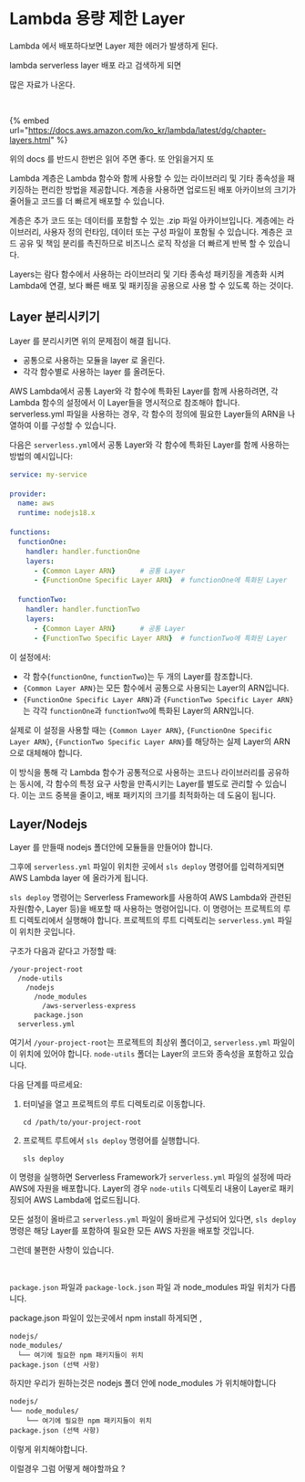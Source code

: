 # Lambda 용량 제한 Layer

Lambda 에서 배포하다보면 Layer 제한 에러가 발생하게 된다.

&#x20;

lambda serverless layer 배포 라고 검색하게 되면

많은 자료가 나온다.

<figure><img src="../../.gitbook/assets/스크린샷 2023-12-28 오후 5.44.40.png" alt=""><figcaption></figcaption></figure>

{% embed url="https://docs.aws.amazon.com/ko_kr/lambda/latest/dg/chapter-layers.html" %}

위의 docs 를 반드시 한번은 읽어 주면 좋다. 또 안읽을거지 또&#x20;



Lambda 계층은 Lambda 함수와 함께 사용할 수 있는 라이브러리 및 기타 종속성을 패키징하는 편리한 방법을 제공합니다. 계층을 사용하면 업로드된 배포 아카이브의 크기가 줄어들고 코드를 더 빠르게 배포할 수 있습니다.

계층은 추가 코드 또는 데이터를 포함할 수 있는 .zip 파일 아카이브입니다. 계층에는 라이브러리, 사용자 정의 런타임, 데이터 또는 구성 파일이 포함될 수 있습니다. 계층은 코드 공유 및 책임 분리를 촉진하므로 비즈니스 로직 작성을 더 빠르게 반복 할 수 있습니다.



Layers는 람다 함수에서 사용하는 라이브러리 및 기타 종속성 패키징을 계층화 시켜 Lambda에 연결, 보다 빠른 배포 및 패키징을 공용으로 사용 할 수 있도록 하는 것이다.



## Layer 분리시키기

Layer 를 분리시키면 위의 문제점이 해결 됩니다.



* 공통으로 사용하는 모듈을 layer 로 올린다.
* 각각 함수별로 사용하는 layer 를 올려둔다.

AWS Lambda에서 공통 Layer와 각 함수에 특화된 Layer를 함께 사용하려면, 각 Lambda 함수의 설정에서 이 Layer들을 명시적으로 참조해야 합니다. serverless.yml 파일을 사용하는 경우, 각 함수의 정의에 필요한 Layer들의 ARN을 나열하여 이를 구성할 수 있습니다.

다음은 `serverless.yml`에서 공통 Layer와 각 함수에 특화된 Layer를 함께 사용하는 방법의 예시입니다:

```yaml
service: my-service

provider:
  name: aws
  runtime: nodejs18.x

functions:
  functionOne:
    handler: handler.functionOne
    layers:
      - {Common Layer ARN}      # 공통 Layer
      - {FunctionOne Specific Layer ARN}  # functionOne에 특화된 Layer

  functionTwo:
    handler: handler.functionTwo
    layers:
      - {Common Layer ARN}      # 공통 Layer
      - {FunctionTwo Specific Layer ARN}  # functionTwo에 특화된 Layer
```

이 설정에서:

* 각 함수(`functionOne`, `functionTwo`)는 두 개의 Layer를 참조합니다.
* `{Common Layer ARN}`는 모든 함수에서 공통으로 사용되는 Layer의 ARN입니다.
* `{FunctionOne Specific Layer ARN}`과 `{FunctionTwo Specific Layer ARN}`는 각각 `functionOne`과 `functionTwo`에 특화된 Layer의 ARN입니다.

실제로 이 설정을 사용할 때는 `{Common Layer ARN}`, `{FunctionOne Specific Layer ARN}`, `{FunctionTwo Specific Layer ARN}`를 해당하는 실제 Layer의 ARN으로 대체해야 합니다.

이 방식을 통해 각 Lambda 함수가 공통적으로 사용하는 코드나 라이브러리를 공유하는 동시에, 각 함수의 특정 요구 사항을 만족시키는 Layer를 별도로 관리할 수 있습니다. 이는 코드 중복을 줄이고, 배포 패키지의 크기를 최적화하는 데 도움이 됩니다.



## Layer/Nodejs

Layer 를 만들때 nodejs 폴더안에 모듈들을 만들어야 합니다.

그후에 `serverless.yml` 파일이 위치한 곳에서 `sls deploy` 명령어를 입력하게되면 AWS Lambda layer 에 올라가게 됩니다.

`sls deploy` 명령어는 Serverless Framework를 사용하여 AWS Lambda와 관련된 자원(함수, Layer 등)을 배포할 때 사용하는 명령어입니다. 이 명령어는 프로젝트의 루트 디렉토리에서 실행해야 합니다. 프로젝트의 루트 디렉토리는 `serverless.yml` 파일이 위치한 곳입니다.

구조가 다음과 같다고 가정할 때:

```
/your-project-root
  /node-utils
    /nodejs
      /node_modules
        /aws-serverless-express
      package.json
  serverless.yml
```

여기서 `/your-project-root`는 프로젝트의 최상위 폴더이고, `serverless.yml` 파일이 이 위치에 있어야 합니다. `node-utils` 폴더는 Layer의 코드와 종속성을 포함하고 있습니다.

다음 단계를 따르세요:

1.  터미널을 열고 프로젝트의 루트 디렉토리로 이동합니다.

    ```
    cd /path/to/your-project-root
    ```
2.  프로젝트 루트에서 `sls deploy` 명령어를 실행합니다.

    ```
    sls deploy
    ```

이 명령을 실행하면 Serverless Framework가 `serverless.yml` 파일의 설정에 따라 AWS에 자원을 배포합니다. Layer의 경우 `node-utils` 디렉토리 내용이 Layer로 패키징되어 AWS Lambda에 업로드됩니다.

모든 설정이 올바르고 `serverless.yml` 파일이 올바르게 구성되어 있다면, `sls deploy` 명령은 해당 Layer를 포함하여 필요한 모든 AWS 자원을 배포할 것입니다.



그런데 불편한 사항이 있습니다.

<figure><img src="../../.gitbook/assets/스크린샷 2024-01-01 오후 8.46.47.png" alt=""><figcaption></figcaption></figure>

`package.json` 파일과 `package-lock.json` 파일 과 node\_modules 파일 위치가 다릅니다.

package.json 파일이 있는곳에서 npm install 하게되면 ,&#x20;



```
nodejs/
node_modules/
  └── 여기에 필요한 npm 패키지들이 위치
package.json (선택 사항)

```

하지만 우리가 원하는것은 nodejs 폴더 안에 node\_modules 가 위치해야합니다

```markdown
nodejs/
└── node_modules/
    └── 여기에 필요한 npm 패키지들이 위치
package.json (선택 사항)

```

이렇게 위치해야합니다.

이럴경우 그럼 어떻게 해야할까요 ?



